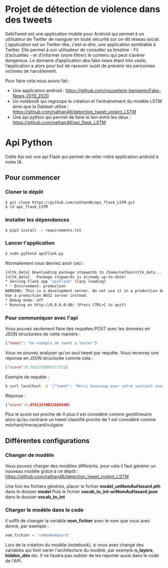 
# Projet de détection de violence dans des tweets

SafeTweet est une application mobile pour Android qui permet à un utilisateur de Twitter de naviguer en toute sécurité sur ce-dit réseau social. L’application est un Twitter-like, c’est-à-dire, une application semblable à Twitter. Elle permet à son utilisateur de consulter sa timeline - Fil d’actualités - et d’informer (voire filtrer) le contenu qui peut s’avérer dangereux. Le domaine d’application des fake news étant très vaste, l’application a alors pour but de rassurer ou/et de prévenir les personnes victimes de harcèlement.

Pour faire cela nous avons fait :
 - Une application android : https://github.com/nouveliere-benjamin/Fake-News-2019_2020
 - Un notebook qui regroupe la création et l'entrainement du modèle LSTM ainsi que la Dataset utilise : https://github.com/nathan46/detection_tweet_violent_LSTM
 - Une api python qui permet de faire le lien entre les deux : https://github.com/nathan46/api_flask_LSTM

# Api Python
Cette Api est une api Flask qui permet de relier notre application android à notre IA.

## Pour commencer

### Cloner le dépôt
```bash
$ git clone https://github.com/nathan46/api_flask_LSTM.git
$ cd api_flask_LSTM
```
### Installer les dépendances
```bash
$ pip3 install -r requirements.txt
```

### Lancer l'application
```bash
$ sudo python3 apiFlask.py
```
Normalement vous devriez avoir ceci :
```bash
[nltk_data] Downloading package stopwords to /home/nathan/nltk_data...
[nltk_data]   Package stopwords is already up-to-date!
* Serving Flask app "apiFlask" (lazy loading)
* * Environment: production
WARNING: This is a development server. Do not use it in a production deployment.
Use a production WSGI server instead.
* Debug mode: off
* Running on http://0.0.0.0:80/ (Press CTRL+C to quit)
```

### Pour communiquer avec l'api

Vous pouvez seulement faire des requêtes POST avec les données en JSON structurées de cette manière :
```json
{"tweet": "Un exemple de tweet a tester"}
```
Vous ne pouvez analyser qu'un seul tweet par requête.
Vous recevrez une réponse en JSON structurée comme cela :
```json
{"score":0.7452720999717712}
```
Exemple de requête :
```bash
$ curl localhost -d '{"tweet": "Merci beaucoup pour votre soutient vous etes tres gentil"}' -H 'Content-Type: application/json'
```
Réponse :
```json
{"score":0.07911539822816849}
```

Plus le score est proche de 0 plus il est considéré comme gentil/neutre alors qu’au contraire un tweet classifié proche de 1 est considéré comme méchant/menaçant/vulgaire

## Différentes configurations

### Changer de modèle
Vous pouvez charger des modèles différents, pour cela il faut générer un nouveau modèle grâce à ce dépôt :
https://github.com/nathan46/detection_tweet_violent_LSTM

Une fois les fichiers générés, placer le fichier **model_unNomAuHasard.pth** dans le dossier **model**
Puis le fichier **vocab_to_int-unNomAuHasard.json** dans le dossier **vocab_to_int**

### Charger le modèle dans le code
Il suffit de changer la variable **nom_fichier** avec le nom que vous avez donné, par exemple :
```python
nom_fichier = 'unNomAuHasard'
```

Lors de la création du modèle (notebook), si vous avez changé des variables qui font varier l'architecture du modèle, par exemple **n_layers**, **hidden_dim** etc.
Il ne faudra pas oublier de les reporter aussi dans le code de l'API.




